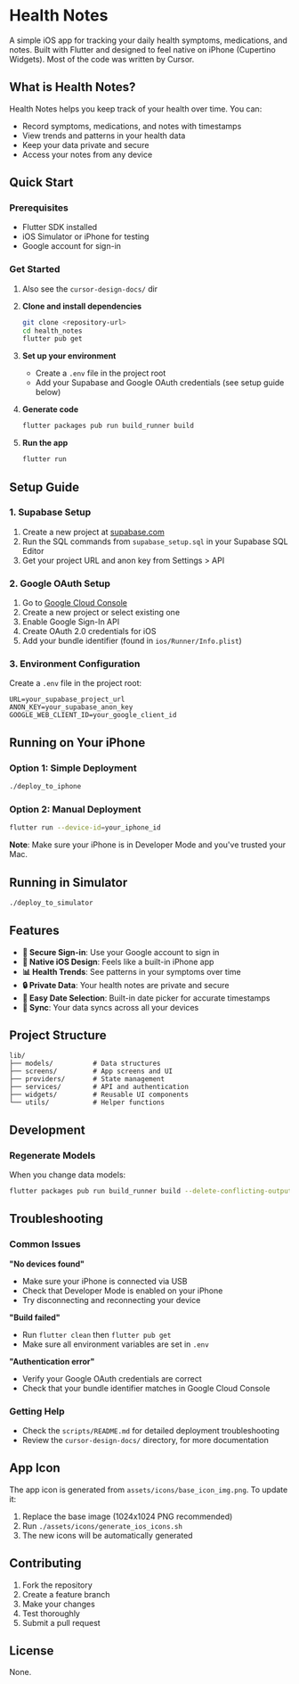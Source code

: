# Health Notes

A simple iOS app for tracking your daily health symptoms, medications, and notes. 
Built with Flutter and designed to feel native on iPhone (Cupertino Widgets).
Most of the code was written by Cursor.

## What is Health Notes?

Health Notes helps you keep track of your health over time. You can:
- Record symptoms, medications, and notes with timestamps
- View trends and patterns in your health data
- Keep your data private and secure
- Access your notes from any device

## Quick Start

### Prerequisites
- Flutter SDK installed
- iOS Simulator or iPhone for testing
- Google account for sign-in

### Get Started

1. Also see the `cursor-design-docs/` dir 

2. **Clone and install dependencies**
   ```bash
   git clone <repository-url>
   cd health_notes
   flutter pub get
   ```

3. **Set up your environment**
   - Create a `.env` file in the project root
   - Add your Supabase and Google OAuth credentials (see setup guide below)

4. **Generate code**
   ```bash
   flutter packages pub run build_runner build
   ```

5. **Run the app**
   ```bash
   flutter run
   ```

## Setup Guide

### 1. Supabase Setup
1. Create a new project at [supabase.com](https://supabase.com)
2. Run the SQL commands from `supabase_setup.sql` in your Supabase SQL Editor
3. Get your project URL and anon key from Settings > API

### 2. Google OAuth Setup
1. Go to [Google Cloud Console](https://console.cloud.google.com)
2. Create a new project or select existing one
3. Enable Google Sign-In API
4. Create OAuth 2.0 credentials for iOS
5. Add your bundle identifier (found in `ios/Runner/Info.plist`)

### 3. Environment Configuration
Create a `.env` file in the project root:
```
URL=your_supabase_project_url
ANON_KEY=your_supabase_anon_key
GOOGLE_WEB_CLIENT_ID=your_google_client_id
```

## Running on Your iPhone

### Option 1: Simple Deployment
```bash
./deploy_to_iphone
```

### Option 2: Manual Deployment
```bash
flutter run --device-id=your_iphone_id
```

**Note**: Make sure your iPhone is in Developer Mode and you've trusted your Mac.

## Running in Simulator
```bash
./deploy_to_simulator
```

## Features

- **🔐 Secure Sign-in**: Use your Google account to sign in
- **📱 Native iOS Design**: Feels like a built-in iPhone app
- **📊 Health Trends**: See patterns in your symptoms over time
- **🔒 Private Data**: Your health notes are private and secure
- **📅 Easy Date Selection**: Built-in date picker for accurate timestamps
- **🔄 Sync**: Your data syncs across all your devices

## Project Structure

```
lib/
├── models/          # Data structures
├── screens/         # App screens and UI
├── providers/       # State management
├── services/        # API and authentication
├── widgets/         # Reusable UI components
└── utils/           # Helper functions
```

## Development

### Regenerate Models
When you change data models:
```bash
flutter packages pub run build_runner build --delete-conflicting-outputs
```

## Troubleshooting

### Common Issues

**"No devices found"**
- Make sure your iPhone is connected via USB
- Check that Developer Mode is enabled on your iPhone
- Try disconnecting and reconnecting your device

**"Build failed"**
- Run `flutter clean` then `flutter pub get`
- Make sure all environment variables are set in `.env`

**"Authentication error"**
- Verify your Google OAuth credentials are correct
- Check that your bundle identifier matches in Google Cloud Console

### Getting Help
- Check the `scripts/README.md` for detailed deployment troubleshooting
- Review the `cursor-design-docs/` directory, for more documentation

## App Icon

The app icon is generated from `assets/icons/base_icon_img.png`. To update it:

1. Replace the base image (1024x1024 PNG recommended)
2. Run `./assets/icons/generate_ios_icons.sh`
3. The new icons will be automatically generated

## Contributing

1. Fork the repository
2. Create a feature branch
3. Make your changes
4. Test thoroughly
5. Submit a pull request

## License

None.
